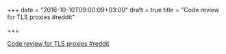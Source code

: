 +++
date = "2016-10-10T09:00:09+03:00"
draft = true
title = "Code review for TLS proxies  #reddit"

+++

<p><a href="https://t.co/1cUa3wUvqv">Code review for TLS proxies  #reddit</a></p>
